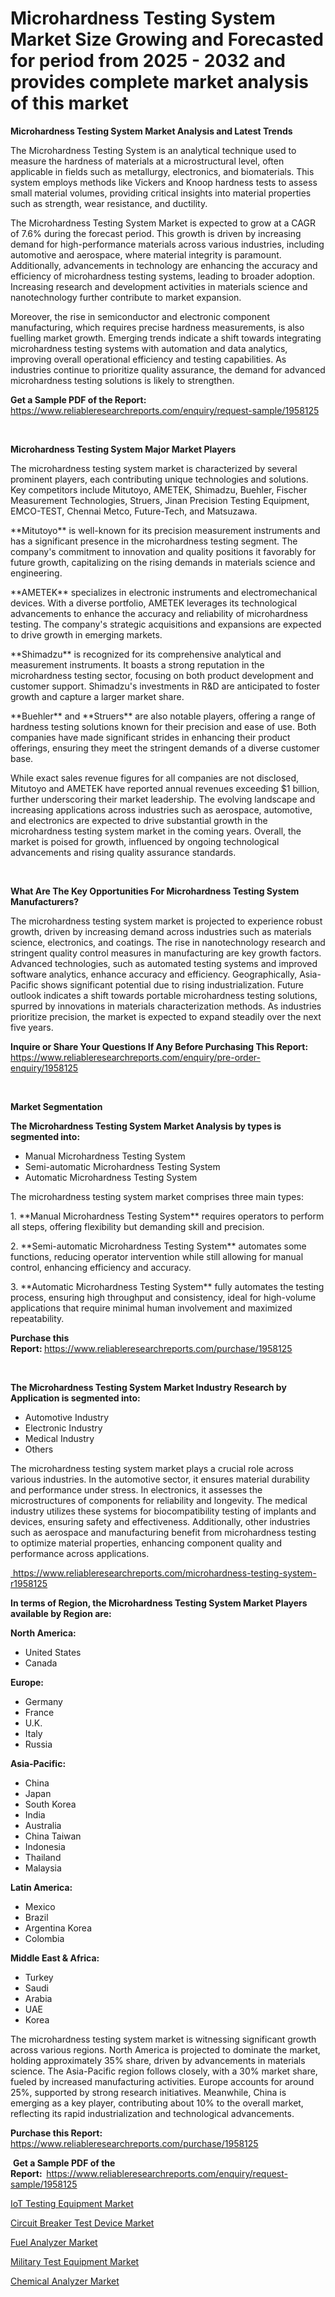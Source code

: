 <p><h1>Microhardness Testing System Market Size Growing and Forecasted for period from 2025 - 2032 and provides complete market analysis of this market</h1></p><p><strong>Microhardness Testing System Market Analysis and Latest Trends</strong></p>
<p><p>The Microhardness Testing System is an analytical technique used to measure the hardness of materials at a microstructural level, often applicable in fields such as metallurgy, electronics, and biomaterials. This system employs methods like Vickers and Knoop hardness tests to assess small material volumes, providing critical insights into material properties such as strength, wear resistance, and ductility.</p><p>The Microhardness Testing System Market is expected to grow at a CAGR of 7.6% during the forecast period. This growth is driven by increasing demand for high-performance materials across various industries, including automotive and aerospace, where material integrity is paramount. Additionally, advancements in technology are enhancing the accuracy and efficiency of microhardness testing systems, leading to broader adoption. Increasing research and development activities in materials science and nanotechnology further contribute to market expansion. </p><p>Moreover, the rise in semiconductor and electronic component manufacturing, which requires precise hardness measurements, is also fuelling market growth. Emerging trends indicate a shift towards integrating microhardness testing systems with automation and data analytics, improving overall operational efficiency and testing capabilities. As industries continue to prioritize quality assurance, the demand for advanced microhardness testing solutions is likely to strengthen.</p></p>
<p><strong>Get a Sample PDF of the Report:&nbsp;</strong> <a href="https://www.reliableresearchreports.com/enquiry/request-sample/1958125?utm_campaign=16&utm_medium=2&utm_source=Github&utm_content=ia&utm_term=18022025&utm_id=microhardness-testing-system">https://www.reliableresearchreports.com/enquiry/request-sample/1958125</a></p>
<p>&nbsp;</p>
<p><strong>Microhardness Testing System Major Market Players</strong></p>
<p><p>The microhardness testing system market is characterized by several prominent players, each contributing unique technologies and solutions. Key competitors include Mitutoyo, AMETEK, Shimadzu, Buehler, Fischer Measurement Technologies, Struers, Jinan Precision Testing Equipment, EMCO-TEST, Chennai Metco, Future-Tech, and Matsuzawa.</p><p>**Mitutoyo** is well-known for its precision measurement instruments and has a significant presence in the microhardness testing segment. The company's commitment to innovation and quality positions it favorably for future growth, capitalizing on the rising demands in materials science and engineering.</p><p>**AMETEK** specializes in electronic instruments and electromechanical devices. With a diverse portfolio, AMETEK leverages its technological advancements to enhance the accuracy and reliability of microhardness testing. The company's strategic acquisitions and expansions are expected to drive growth in emerging markets.</p><p>**Shimadzu** is recognized for its comprehensive analytical and measurement instruments. It boasts a strong reputation in the microhardness testing sector, focusing on both product development and customer support. Shimadzu's investments in R&D are anticipated to foster growth and capture a larger market share.</p><p>**Buehler** and **Struers** are also notable players, offering a range of hardness testing solutions known for their precision and ease of use. Both companies have made significant strides in enhancing their product offerings, ensuring they meet the stringent demands of a diverse customer base.</p><p>While exact sales revenue figures for all companies are not disclosed, Mitutoyo and AMETEK have reported annual revenues exceeding $1 billion, further underscoring their market leadership. The evolving landscape and increasing applications across industries such as aerospace, automotive, and electronics are expected to drive substantial growth in the microhardness testing system market in the coming years. Overall, the market is poised for growth, influenced by ongoing technological advancements and rising quality assurance standards.</p></p>
<p>&nbsp;</p>
<p><strong>What Are The Key Opportunities For Microhardness Testing System Manufacturers?</strong></p>
<p><p>The microhardness testing system market is projected to experience robust growth, driven by increasing demand across industries such as materials science, electronics, and coatings. The rise in nanotechnology research and stringent quality control measures in manufacturing are key growth factors. Advanced technologies, such as automated testing systems and improved software analytics, enhance accuracy and efficiency. Geographically, Asia-Pacific shows significant potential due to rising industrialization. Future outlook indicates a shift towards portable microhardness testing solutions, spurred by innovations in materials characterization methods. As industries prioritize precision, the market is expected to expand steadily over the next five years.</p></p>
<p><strong>Inquire or Share Your Questions If Any Before Purchasing This Report:</strong> <a href="https://www.reliableresearchreports.com/enquiry/pre-order-enquiry/1958125?utm_campaign=16&utm_medium=2&utm_source=Github&utm_content=ia&utm_term=18022025&utm_id=microhardness-testing-system">https://www.reliableresearchreports.com/enquiry/pre-order-enquiry/1958125</a></p>
<p>&nbsp;</p>
<p><strong>Market Segmentation</strong></p>
<p><strong>The Microhardness Testing System Market Analysis by types is segmented into:</strong></p>
<p><ul><li>Manual Microhardness Testing System</li><li>Semi-automatic Microhardness Testing System</li><li>Automatic Microhardness Testing System</li></ul></p>
<p><p>The microhardness testing system market comprises three main types: </p><p>1. **Manual Microhardness Testing System** requires operators to perform all steps, offering flexibility but demanding skill and precision.</p><p>2. **Semi-automatic Microhardness Testing System** automates some functions, reducing operator intervention while still allowing for manual control, enhancing efficiency and accuracy.</p><p>3. **Automatic Microhardness Testing System** fully automates the testing process, ensuring high throughput and consistency, ideal for high-volume applications that require minimal human involvement and maximized repeatability.</p></p>
<p><strong>Purchase this Report:&nbsp;</strong><a href="https://www.reliableresearchreports.com/purchase/1958125?utm_campaign=16&utm_medium=2&utm_source=Github&utm_content=ia&utm_term=18022025&utm_id=microhardness-testing-system">https://www.reliableresearchreports.com/purchase/1958125</a></p>
<p>&nbsp;</p>
<p><strong>The Microhardness Testing System Market Industry Research by Application is segmented into:</strong></p>
<p><ul><li>Automotive Industry</li><li>Electronic Industry</li><li>Medical Industry</li><li>Others</li></ul></p>
<p><p>The microhardness testing system market plays a crucial role across various industries. In the automotive sector, it ensures material durability and performance under stress. In electronics, it assesses the microstructures of components for reliability and longevity. The medical industry utilizes these systems for biocompatibility testing of implants and devices, ensuring safety and effectiveness. Additionally, other industries such as aerospace and manufacturing benefit from microhardness testing to optimize material properties, enhancing component quality and performance across applications.</p></p>
<p><a href="https://www.reliableresearchreports.com/microhardness-testing-system-r1958125?utm_campaign=16&utm_medium=2&utm_source=Github&utm_content=ia&utm_term=18022025&utm_id=microhardness-testing-system">&nbsp;https://www.reliableresearchreports.com/microhardness-testing-system-r1958125</a></p>
<p><strong>In terms of Region, the Microhardness Testing System Market Players available by Region are:</strong></p>
<p>
    <p> <strong> North America: </strong>
        <ul>
            <li>United States</li>
            <li>Canada</li>
        </ul>
        </p> 
    <p> <strong> Europe: </strong>
        <ul>
            <li>Germany</li>
            <li>France</li>
            <li>U.K.</li>
            <li>Italy</li>
            <li>Russia</li>
        </ul>
        </p> 
    <p> <strong> Asia-Pacific: </strong>
        <ul>
            <li>China</li>
            <li>Japan</li>
            <li>South Korea</li>
            <li>India</li>
            <li>Australia</li>
            <li>China Taiwan</li>
            <li>Indonesia</li>
            <li>Thailand</li>
            <li>Malaysia</li>
        </ul>
        </p> 
    <p> <strong> Latin America: </strong>
        <ul>
            <li>Mexico</li>
            <li>Brazil</li>
            <li>Argentina Korea</li>
            <li>Colombia</li>
        </ul>
        </p> 
    <p> <strong> Middle East & Africa: </strong>
        <ul>
            <li>Turkey</li>
            <li>Saudi</li>
            <li>Arabia</li>
            <li>UAE</li>
            <li>Korea</li>
        </ul>
    </p>
    </p>
<p><p>The microhardness testing system market is witnessing significant growth across various regions. North America is projected to dominate the market, holding approximately 35% share, driven by advancements in materials science. The Asia-Pacific region follows closely, with a 30% market share, fueled by increased manufacturing activities. Europe accounts for around 25%, supported by strong research initiatives. Meanwhile, China is emerging as a key player, contributing about 10% to the overall market, reflecting its rapid industrialization and technological advancements.</p></p>
<p><strong>Purchase this Report: </strong><a href="https://www.reliableresearchreports.com/purchase/1958125?utm_campaign=16&utm_medium=2&utm_source=Github&utm_content=ia&utm_term=18022025&utm_id=microhardness-testing-system">https://www.reliableresearchreports.com/purchase/1958125</a></p>
<p>&nbsp;<strong>Get a Sample PDF of the Report:&nbsp;&nbsp;</strong><a href="https://www.reliableresearchreports.com/enquiry/request-sample/1958125?utm_campaign=16&utm_medium=2&utm_source=Github&utm_content=ia&utm_term=18022025&utm_id=microhardness-testing-system">https://www.reliableresearchreports.com/enquiry/request-sample/1958125</a></p>
<p><strong></strong></p>
<p><p><a href="https://github.com/bholdsfofie/Market-Research-Report-List-1/blob/main/iot-testing-equipment-market.md?utm_campaign=16&utm_medium=2&utm_source=Github&utm_content=ia&utm_term=18022025&utm_id=microhardness-testing-system">IoT Testing Equipment Market</a></p><p><a href="https://github.com/rashkaeduzor/Market-Research-Report-List-1/blob/main/circuit-breaker-test-device-market.md?utm_campaign=16&utm_medium=2&utm_source=Github&utm_content=ia&utm_term=18022025&utm_id=microhardness-testing-system">Circuit Breaker Test Device Market</a></p><p><a href="https://github.com/birbamanan03/Market-Research-Report-List-1/blob/main/fuel-analyzer-market.md?utm_campaign=16&utm_medium=2&utm_source=Github&utm_content=ia&utm_term=18022025&utm_id=microhardness-testing-system">Fuel Analyzer Market</a></p><p><a href="https://github.com/abedlagagica4/Market-Research-Report-List-1/blob/main/military-test-equipment-market.md?utm_campaign=16&utm_medium=2&utm_source=Github&utm_content=ia&utm_term=18022025&utm_id=microhardness-testing-system">Military Test Equipment Market</a></p><p><a href="https://github.com/djibenesha/Market-Research-Report-List-1/blob/main/chemical-analyzer-market.md?utm_campaign=16&utm_medium=2&utm_source=Github&utm_content=ia&utm_term=18022025&utm_id=microhardness-testing-system">Chemical Analyzer Market</a></p></p>
